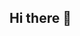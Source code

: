 ## Hi there 👋

<!--
**OmarAboZein/OmarAboZein** is a ✨ _special_ ✨ repository because its `README.md` (this file) appears on your GitHub profile.

Hey! I’m Omar , an aspiring AI/ML Engineer with a strong passion for building intelligent systems and solving real-world problems with data.

🌱 Currently learning: Machine Learning, Neural Networks, and MLOps best practices

💡 Interests: AI research, model deployment, and scalable applications

🛠️ Languages & Tools: Python, TensorFlow, PyTorch, scikit-learn, SQL, Docker

📚 Background: Self-taught software engineer with a focus on continuous learning

🎯 Goal: Break into AI engineering and contribute to impactful projects
-->
